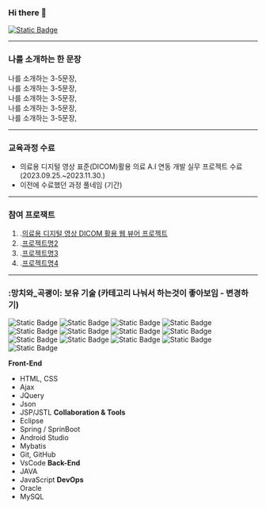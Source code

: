 ### Hi there 👋
[![Static Badge](https://img.shields.io/badge/Email-4285F4?style=flag-square&logo=Google&logoColor=white)](mailto:shisun9952@gmail.com)


---

### 나를 소개하는 한 문장
나를 소개하는 3-5문장, <br>
나를 소개하는 3-5문장, <br>
나를 소개하는 3-5문장, <br>
나를 소개하는 3-5문장, <br>
나를 소개하는 3-5문장, <br>

---

### 교육과정 수료
* 의료용 디지털 영상 표준(DICOM)활용 의료 A.I 연동 개발 실무 프로젝트 수료 (2023.09.25.~2023.11.30.)
* 이전에 수료했던 과정 풀네임 (기간)

---

### 참여 프로잭트
1. .[의료용 디지털 영상 DICOM 활용 웹 뷰어 프로젝트](about:blank)
2. .[프로젝트명2](태스크툴주소)
3. .[프로젝트명3](깃헙리포지토리주소)
4. .[프로젝트명4](배포한사이트링크)


---

### :망치와_곡괭이: 보유 기술 (카테고리 나눠서 하는것이 좋아보임 - 변경하기)
![Static Badge](https://img.shields.io/badge/JAVA-DC382D?style=flag-square&logo=CoffeeScript&logoColor=white)
![Static Badge](https://img.shields.io/badge/Spring-6DB33F?style=flag-square&logo=Spring&logoColor=white)
![Static Badge](https://img.shields.io/badge/SpringBoot-6DB33F?style=flag-square&logo=Spring&logoColor=white)
![Static Badge](https://img.shields.io/badge/SpringDataJPA-E34F26?style=flag-square&logo=HTML5&logoColor=white)
![Static Badge](https://img.shields.io/badge/Redis-DC382D?style=flag-square&logo=Redis&logoColor=white)
![Static Badge](https://img.shields.io/badge/JSP-black?style=flag-square&logo=CoffeeScript&logoColor=white)
![Static Badge](https://img.shields.io/badge/JSTL-DC382D?style=flag-square)
![Static Badge](https://img.shields.io/badge/JQuery-0769AD?style=flag-square&logo=jQuery&logoColor=white)
![Static Badge](https://img.shields.io/badge/HTML-E34F26?style=flag-square&logo=HTML5&logoColor=white)
![Static Badge](https://img.shields.io/badge/CSS-1572B6?style=flag-square&logo=CSS3&logoColor=white)
![Static Badge](https://img.shields.io/badge/JavaScript-F7DF1E?style=flag-square&logo=JavaScript&logoColor=black)
![Static Badge](https://img.shields.io/badge/MySQL-4479A1?style=flag-square&logo=MySQL&logoColor=white)
![Static Badge](https://img.shields.io/badge/Oracle-F80000?style=flag-square&logo=Oracle&logoColor=white)

**Front-End**
- HTML, CSS 
- Ajax
- JQuery
- Json
- JSP/JSTL
**Collaboration & Tools**
- Eclipse
- Spring / SprinBoot
- Android Studio
- Mybatis
- Git, GitHub
- VsCode
**Back-End**
- JAVA
- JavaScript
**DevOps**
- Oracle
- MySQL

